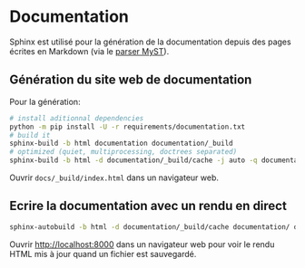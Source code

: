 # Documentation

Sphinx est utilisé pour la génération de la documentation depuis des pages écrites en Markdown (via le [parser MyST](https://myst-parser.readthedocs.io/en/latest/)).

## Génération du site web de documentation

Pour la génération:

```bash
# install aditionnal dependencies
python -m pip install -U -r requirements/documentation.txt
# build it
sphinx-build -b html documentation documentation/_build
# optimized (quiet, multiprocessing, doctrees separated)
sphinx-build -b html -d documentation/_build/cache -j auto -q documentation documentation/_build/html
```

Ouvrir `docs/_build/index.html` dans un navigateur web.

## Ecrire la documentation avec un rendu en direct

```bash
sphinx-autobuild -b html -d documentation/_build/cache documentation/ documentation/_build
```

Ouvrir <http://localhost:8000> dans un navigateur web pour voir le rendu HTML mis à jour quand un fichier est sauvegardé.
